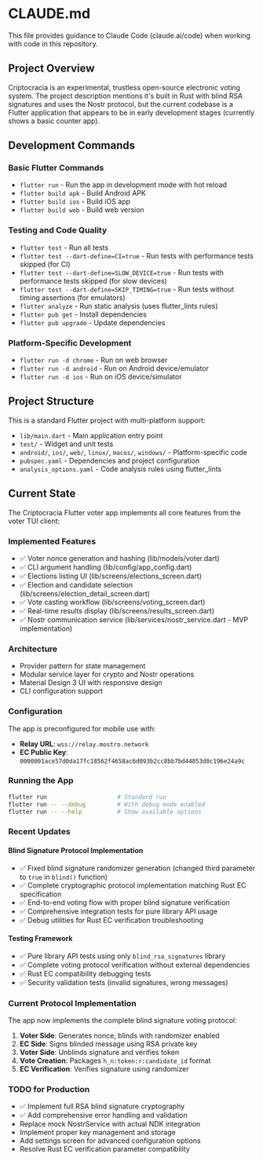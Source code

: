 # CLAUDE.md

This file provides guidance to Claude Code (claude.ai/code) when working with code in this repository.

## Project Overview

Criptocracia is an experimental, trustless open-source electronic voting system. The project description mentions it's built in Rust with blind RSA signatures and uses the Nostr protocol, but the current codebase is a Flutter application that appears to be in early development stages (currently shows a basic counter app).

## Development Commands

### Basic Flutter Commands
- `flutter run` - Run the app in development mode with hot reload
- `flutter build apk` - Build Android APK
- `flutter build ios` - Build iOS app
- `flutter build web` - Build web version

### Testing and Code Quality
- `flutter test` - Run all tests
- `flutter test --dart-define=CI=true` - Run tests with performance tests skipped (for CI)
- `flutter test --dart-define=SLOW_DEVICE=true` - Run tests with performance tests skipped (for slow devices)
- `flutter test --dart-define=SKIP_TIMING=true` - Run tests without timing assertions (for emulators)
- `flutter analyze` - Run static analysis (uses flutter_lints rules)
- `flutter pub get` - Install dependencies
- `flutter pub upgrade` - Update dependencies

### Platform-Specific Development
- `flutter run -d chrome` - Run on web browser
- `flutter run -d android` - Run on Android device/emulator
- `flutter run -d ios` - Run on iOS device/simulator

## Project Structure

This is a standard Flutter project with multi-platform support:
- `lib/main.dart` - Main application entry point
- `test/` - Widget and unit tests
- `android/`, `ios/`, `web/`, `linux/`, `macos/`, `windows/` - Platform-specific code
- `pubspec.yaml` - Dependencies and project configuration
- `analysis_options.yaml` - Code analysis rules using flutter_lints

## Current State

The Criptocracia Flutter voter app implements all core features from the voter TUI client:

### Implemented Features
- ✅ Voter nonce generation and hashing (lib/models/voter.dart)
- ✅ CLI argument handling (lib/config/app_config.dart)
- ✅ Elections listing UI (lib/screens/elections_screen.dart)
- ✅ Election and candidate selection (lib/screens/election_detail_screen.dart)
- ✅ Vote casting workflow (lib/screens/voting_screen.dart)
- ✅ Real-time results display (lib/screens/results_screen.dart)
- ✅ Nostr communication service (lib/services/nostr_service.dart - MVP implementation)

### Architecture
- Provider pattern for state management
- Modular service layer for crypto and Nostr operations
- Material Design 3 UI with responsive design
- CLI configuration support

### Configuration
The app is preconfigured for mobile use with:
- **Relay URL**: `wss://relay.mostro.network`
- **EC Public Key**: `0000001ace57d0da17fc18562f4658ac6d093b2cc8bb7bd44853d0c196e24a9c`

### Running the App
```bash
flutter run                    # Standard run
flutter run -- --debug         # With debug mode enabled
flutter run -- --help          # Show available options
```

### Recent Updates

#### Blind Signature Protocol Implementation
- ✅ Fixed blind signature randomizer generation (changed third parameter to `true` in `blind()` function)
- ✅ Complete cryptographic protocol implementation matching Rust EC specification
- ✅ End-to-end voting flow with proper blind signature verification
- ✅ Comprehensive integration tests for pure library API usage
- ✅ Debug utilities for Rust EC verification troubleshooting

#### Testing Framework
- ✅ Pure library API tests using only `blind_rsa_signatures` library
- ✅ Complete voting protocol verification without external dependencies
- ✅ Rust EC compatibility debugging tests
- ✅ Security validation tests (invalid signatures, wrong messages)

### Current Protocol Implementation

The app now implements the complete blind signature voting protocol:

1. **Voter Side**: Generates nonce, blinds with randomizer enabled
2. **EC Side**: Signs blinded message using RSA private key  
3. **Voter Side**: Unblinds signature and verifies token
4. **Vote Creation**: Packages `h_n:token:r:candidate_id` format
5. **EC Verification**: Verifies signature using randomizer

### TODO for Production
- ✅ Implement full RSA blind signature cryptography
- ✅ Add comprehensive error handling and validation
- Replace mock NostrService with actual NDK integration
- Implement proper key management and storage
- Add settings screen for advanced configuration options
- Resolve Rust EC verification parameter compatibility
